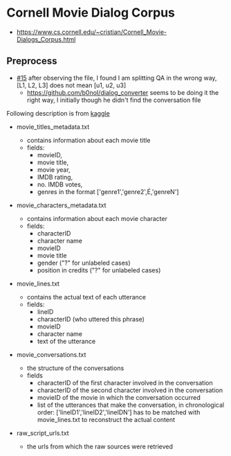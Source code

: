 # Cornell Movie Dialog Corpus

- https://www.cs.cornell.edu/~cristian/Cornell_Movie-Dialogs_Corpus.html

## Preprocess

- [#15](https://github.com/at15/snowbot/issues/15) after observing the file, I found I am splitting QA in the wrong way, [L1, L2, L3] does not mean [u1, u2, u3]
  - https://github.com/b0noI/dialog_converter seems to be doing it the right way, I initially though he didn't find the conversation file

Following description is from [kaggle][kaggle]

- movie_titles_metadata.txt
	- contains information about each movie title
	- fields: 
		- movieID, 
		- movie title,
		- movie year, 
	   	- IMDB rating,
		- no. IMDB votes,
 		- genres in the format ['genre1','genre2',É,'genreN']

- movie_characters_metadata.txt
	- contains information about each movie character
	- fields:
		- characterID
		- character name
		- movieID
		- movie title
		- gender ("?" for unlabeled cases)
		- position in credits ("?" for unlabeled cases) 

- movie_lines.txt
	- contains the actual text of each utterance
	- fields:
		- lineID
		- characterID (who uttered this phrase)
		- movieID
		- character name
		- text of the utterance

- movie_conversations.txt
	- the structure of the conversations
	- fields
		- characterID of the first character involved in the conversation
		- characterID of the second character involved in the conversation
		- movieID of the movie in which the conversation occurred
		- list of the utterances that make the conversation, in chronological 
			order: ['lineID1','lineID2','lineIDN']
			has to be matched with movie_lines.txt to reconstruct the actual content

- raw_script_urls.txt
	- the urls from which the raw sources were retrieved
	
[kaggle]: https://www.kaggle.com/Cornell-University/movie-dialog-corpus
